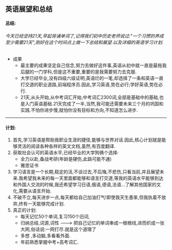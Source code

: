 ## 英语展望和总结

#### 总结:

###### 今天已经坚持21天,早起背诵单词了,记得我们初中历史老师说过:"一个习惯的养成至少需要21天",刚好在这个时间点上做一下总结和展望.以及详细的英语学习计划.

+ 成果
  + 最主要的成果坚定自己信念,努力去做好这件事,英语从初中就一直是最拖我后腿的一门学科,但是这不重要,重要的是我需要努力去克服.
  + 大学已经毕业,没有四级六级证明,英语烂的一笔,却选择了一条和英语一直打交道的职业道路,前端程序员.因此,学习英语,势在必行;学好英语,势在必行.
  + 21天,从头开始,从中考词汇开始,中考词汇2300词,全部是基础中的基础,也是入门英语基础.21天完成了一半,当然,我可能还需要未来三个月的巩固和实践.不怕你进步慢,就怕你没有目标和方向,不知道怎么进步.

------

#### 计划:

1. 首先,学习英语是帮助我职业生涯的捷径,能够与世界对话.因此,核心计划就是能够灵活的阅读各种各样的英文文档,虽然,有百度翻译.
2. 获取社会认可的英语水平,已经毕业的大学狗俩个选择:
   + 全力以赴,备战考研(年龄是硬伤,此路可能不通)
   + 雅思证书
3. 学习语言是一个长期,稳定的活,不谈过去,不后悔,不悲伤,只看当前,并且展望未来.我希望我未来的每一天里面都能够和语言打交道,等我的英语水平能够到达和外国人交流的时候,我还希望学习日语,俄语,德语,法语...了解其他国家的文化,需要从语言开始.
4. 不破不立,每天进步一点,每天都给自己加油打气!即使我天生愚笨,但我执着不放弃,终有一天能够完成计划.
5. 真正的计划: 
   + 每天记忆50个单词,复习150个旧词,
   + 归纳总结,词源,词性 ---> 把自己记忆的单词串成一根根线,进而织成一张大网,俗话说:一网打尽.就是这个道理了
   + 多想 ,多动脑,多看看外面.
   + 年前熟悉掌握中考+高考词汇.